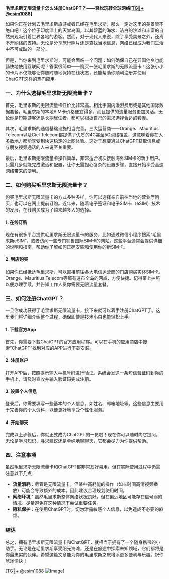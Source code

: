 **毛里求斯无限流量卡怎么注册ChatGPT？——轻松玩转全球网络[[TG💪+ @esim1088](https://t.me/s/esim1088)]**

如果你正在计划去毛里求斯旅游或者已经在毛里求斯，那么一定对这里的美景赞不绝口吧！这个位于印度洋上的天堂岛国，以其碧蓝的海水、洁白的沙滩和丰富的自然景观吸引着世界各地的游客。然而，对于现代人来说，除了享受美景之外，还离不开网络的支持。无论是分享旅行照片还是查找当地信息，网络已经成为我们生活中不可或缺的一部分。

但是，当你来到毛里求斯时，可能会面临一个问题：如何确保自己在异国他乡也能畅快地使用互联网呢？答案很简单——购买一张毛里求斯的无限流量卡！这张小小的卡片不仅能够让你随时随地保持在线状态，还能帮助你顺利注册并使用ChatGPT这样的热门应用。

### 一、为什么选择毛里求斯无限流量卡？

首先，毛里求斯的无限流量卡性价比非常高。相比于国内漫游费用或是其他国际数据套餐，毛里求斯的本地SIM卡价格便宜得多，而且提供的流量服务更加灵活。无论你是短期游客还是长期居住者，都可以根据自己的需求选择合适的套餐。

其次，毛里求斯的通信基础设施相当完善。三大运营商——Orange、Mauritius Telecom以及Ciel Telecom都提供了优质的4G甚至5G网络覆盖，这意味着你在大多数地方都能享受到快速稳定的上网体验。这对于想要通过ChatGPT获取信息或与朋友视频通话的人来说至关重要。

最后，毛里求斯无限流量卡操作简单，非常适合初次接触海外SIM卡的新手用户。只需几步就能完成激活和配置，让你无需担心复杂的设置步骤，直接开始享受高速网络带来的便利。

### 二、如何购买毛里求斯无限流量卡？

购买毛里求斯无限流量卡的方式多种多样，你可以选择亲自前往当地的营业厅购买，也可以在网上提前订购。近年来，随着电子签证和电子SIM卡（eSIM）技术的发展，在线购买成为了越来越多人的选择。

#### 1. 在线订购
现在有很多平台提供毛里求斯无限流量卡的服务，比如通过微信小程序搜索“毛里求斯eSIM”，或者访问一些专门销售国际SIM卡的网站。这些平台通常会提供详细的说明和指南，帮助你了解如何正确安装和使用你的新SIM卡。

#### 2. 到店购买
如果你已经抵达毛里求斯，可以直接前往各大电信运营商的门店购买实体SIM卡。Orange、Mauritius Telecom等都有遍布全岛的网点，方便快捷。记得带上护照以便办理手续，并告知工作人员你需要无限流量套餐。

### 三、如何注册ChatGPT？

一旦你成功获得了毛里求斯无限流量卡，接下来就可以着手注册ChatGPT了。这里我们将详细介绍整个过程，确保即使是技术小白也能轻松上手。

#### 1. 下载官方App
首先，你需要下载ChatGPT的官方应用程序。可以在手机的应用商店中搜索“ChatGPT”找到对应的APP进行下载安装。

#### 2. 注册账户
打开APP后，按照提示输入手机号码进行验证。系统会发送一条短信验证码到你的手机上，请及时查收并输入验证码完成注册。

#### 3. 设置个人信息
登录后，你需要填写一些基本的个人信息，如姓名、邮箱地址等。这些信息主要用于完善你的个人资料，以便更好地享受个性化服务。

#### 4. 开始聊天
完成以上步骤后，你就正式成为ChatGPT的一员啦！现在你可以随时向它提问，无论是学习知识、寻求建议还是单纯地聊聊天，它都会尽力为你提供帮助。

### 四、注意事项

虽然毛里求斯无限流量卡和ChatGPT都非常友好易用，但在实际使用过程中仍需注意以下几点：

- **流量消耗**：尽管是无限流量卡，但某些高耗能的操作（如长时间高清视频播放）可能会导致额外的成本。因此建议合理规划使用时间。
- **网络环境**：虽然毛里求斯整体网络状况良好，但在偏远地区可能存在信号弱的情况。尽量避免在这种情况下尝试重要任务。
- **隐私保护**：在使用ChatGPT时，切勿泄露敏感个人信息，以免造成不必要的麻烦。

### 结语

总之，拥有毛里求斯无限流量卡和ChatGPT，就相当于拥有了一个随身携带的小助手。无论是在毛里求斯享受阳光海滩，还是在旅途中探索未知领域，它们都将是你最忠实的伙伴。希望这篇文章能为你的毛里求斯之旅增添更多便利与乐趣。祝你旅途愉快！

[[TG💪+ @esim1088](https://t.me/s/esim1088) ![Image](https://i.postimg.cc/4NQfJmqS/Snipaste-2025-05-13-00-14-12.png)]